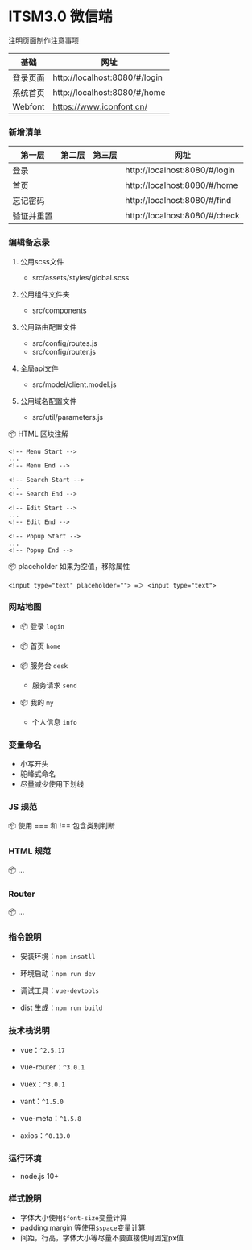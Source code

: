 # ITSM3.0 微信端

注明页面制作注意事项

 基础 				| 网址
-----------	|----------------------
 登录页面 		| http://localhost:8080/#/login
 系统首页 		| http://localhost:8080/#/home
 Webfont 		| https://www.iconfont.cn/

### 新增清单

 第一层 			| 第二层 				| 第三层 		| 网址
----------------|-----------------------|---------------|-------------
 登录 		    |  			            | 				| http://localhost:8080/#/login
 首页 		    |  			            | 				| http://localhost:8080/#/home
 忘记密码 		|  			            | 				| http://localhost:8080/#/find
 验证并重置 		|  			            | 				| http://localhost:8080/#/check

### 编辑备忘录

1. 公用scss文件
	+ src/assets/styles/global.scss

2. 公用组件文件夹
	+ src/components

3. 公用路由配置文件
	+ src/config/routes.js
    + src/config/router.js
    
4. 全局api文件
	+ src/model/client.model.js

5. 公用域名配置文件
	+ src/util/parameters.js
	
	
📦 HTML 区块注解

	<!-- Menu Start -->
	...
	<!-- Menu End -->
	
	<!-- Search Start -->
	...
	<!-- Search End -->

	<!-- Edit Start -->
	...
	<!-- Edit End -->

	<!-- Popup Start -->
	...
	<!-- Popup End -->

📦 placeholder 如果为空值，移除属性

	<input type="text" placeholder=""> =＞ <input type="text">

### 网站地图

+ 📦 登录 `login`

+ 📦 首页 `home`

+ 📦 服务台 `desk`
	+ 服务请求 `send`
	
+ 📦 我的 `my`
	+ 个人信息 `info`
	
### 变量命名

+ 小写开头
+ 驼峰式命名
+ 尽量减少使用下划线

### JS 规范

📦 
使用 === 和 !== 包含类别判断



### HTML 规范

📦 
...


### Router

📦 
...


### 指令說明

+ 安装环境：`npm insatll`

+ 环境启动：`npm run dev`

+ 调试工具：`vue-devtools`

+ dist 生成：`npm run build`

### 技术栈说明

+ vue：`^2.5.17`

+ vue-router：`^3.0.1`

+ vuex：`^3.0.1`

+ vant：`^1.5.0`

+ vue-meta：`^1.5.8`

+ axios：`^0.18.0`

### 运行环境

+ node.js 10+

### 样式說明

+ 字体大小使用`$font-size`变量计算
+ padding margin 等使用`$space`变量计算
+ 间距，行高，字体大小等尽量不要直接使用固定px值